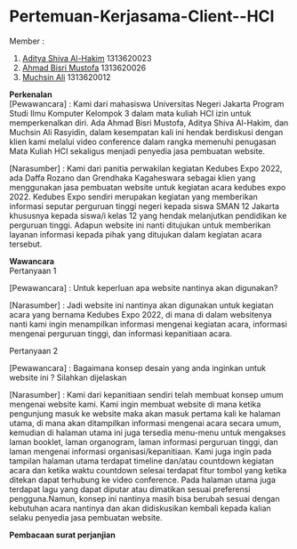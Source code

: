 # Pertemuan-Kerjasama-Client--HCI
Member  :
1. [Aditya Shiva Al-Hakim](https://github.com/Lawytel) 1313620023
2. [Ahmad Bisri Mustofa](https://github.com/Abim29) 1313620026
3. [Muchsin Ali](https://github.com/MuchsinA08) 1313620012

**Perkenalan <br>**
[Pewawancara] :
Kami dari mahasiswa Universitas Negeri Jakarta Program Studi Ilmu Komputer Kelompok 3 dalam mata kuliah HCI izin untuk memperkenalkan diri. Ada Ahmad Bisri Mustofa, Aditya Shiva Al-Hakim, dan Muchsin Ali Rasyidin, dalam kesempatan kali ini hendak berdiskusi dengan klien kami melalui video conference dalam rangka memenuhi penugasan Mata Kuliah HCI sekaligus menjadi penyedia jasa pembuatan website. 

[Narasumber] :
Kami dari panitia perwakilan kegiatan Kedubes Expo 2022, ada Daffa Rozano dan Grendhaka Kagaheswara sebagai klien yang menggunakan jasa pembuatan website untuk kegiatan acara kedubes expo 2022. Kedubes Expo sendiri merupakan kegiatan yang memberikan informasi seputar perguruan tinggi negeri kepada siswa SMAN 12 Jakarta khususnya kepada siswa/i kelas 12 yang hendak melanjutkan pendidikan ke perguruan tinggi. Adapun website ini nanti ditujukan untuk memberikan layanan informasi kepada pihak yang ditujukan dalam kegiatan acara tersebut. 

**Wawancara <br>**
Pertanyaan 1 

[Pewawancara] : Untuk keperluan apa website nantinya akan digunakan? 

[Narasumber] : Jadi website ini nantinya akan digunakan untuk kegiatan acara yang bernama Kedubes Expo 2022, di mana di dalam websitenya nanti kami ingin menampilkan informasi mengenai kegiatan acara, informasi mengenai perguruan tinggi, dan informasi kepanitiaan acara. 

Pertanyaan 2 

[Pewawancara] : Bagaimana konsep desain yang anda inginkan untuk website ini ? Silahkan dijelaskan 

[Narasumber] : Kami dari kepanitiaan sendiri telah membuat konsep umum mengenai website kami. Kami ingin membuat website di mana ketika pengunjung masuk ke website maka akan masuk pertama kali ke halaman utama, di mana akan ditampilkan informasi mengenai acara secara umum, kemudian di halaman utama ini juga tersedia menu-menu untuk mengakses laman booklet, laman organogram, laman informasi perguruan tinggi, dan laman mengenai informasi organisasi/kepanitiaan. Kami juga ingin pada tampilan halaman utama terdapat timeline dan/atau countdown kegiatan acara dan ketika waktu countdown selesai terdapat fitur tombol yang ketika ditekan dapat terhubung ke video conference. Pada halaman utama juga terdapat lagu yang dapat diputar atau dimatikan sesuai preferensi pengguna.Namun, konsep ini nantinya masih bisa berubah sesuai dengan kebutuhan acara nantinya dan akan didiskusikan kembali kepada kalian selaku penyedia jasa pembuatan website. 

**Pembacaan surat perjanjian <br>**
